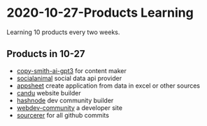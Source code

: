 # 2020-10-27-Products Learning

Learning 10 products every two weeks.

## Products in 10-27

- [copy-smith-ai-gpt3](https://www.copysmith.ai/) for content maker
- [socialanimal](https://socialanimal.com/) social data api provider
- [appsheet](https://www.appsheet.com/) create application from data in excel or other sources 
- [candu](https://cruise.candu.ai/) website builder
- [hashnode](https://hashnode.com/) dev community builder
- [webdev-community](https://github.com/WebDevsCom/webDevsCom) a developer site 
- [sourcerer](https://sourcerer.io/) for all github commits
